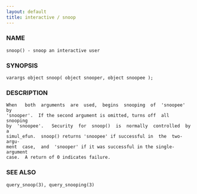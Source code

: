 ```yaml
---
layout: default
title: interactive / snoop
---
```


### NAME

    snoop() - snoop an interactive user

### SYNOPSIS

    varargs object snoop( object snooper, object snoopee );

### DESCRIPTION

    When   both  arguments  are  used,  begins  snooping  of  'snoopee'  by
    'snooper'.  If the second argument is omitted, turns off  all  snooping
    by  'snoopee'.   Security  for  snoop()  is  normally  controlled  by a
    simul_efun.  snoop() returns 'snoopee' if successful in  the  two-argu‐
    ment  case,  and  'snooper' if it was successful in the single-argument
    case.  A return of 0 indicates failure.

### SEE ALSO

    query_snoop(3), query_snooping(3)


